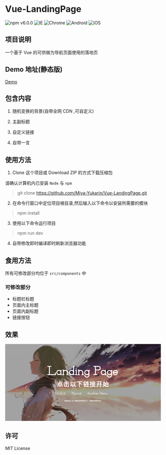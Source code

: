 # Vue-LandingPage
![npm v6.0.0](https://img.shields.io/badge/NPM-6.0.0-blue.svg) ![IE](https://img.shields.io/badge/IE-10%2B-ff69b4.svg) ![Chrome](https://img.shields.io/badge/Chrome-29%2B-brightgreen.svg) ![Android](https://img.shields.io/badge/Android-4.4%2B-brightgreen.svg) ![iOS](https://img.shields.io/badge/iOS-9.2%2B-brightgreen.svg)
## 项目说明
一个基于 Vue 的可供做为导航页面使用的落地页

## Demo 地址(静态版)
[Demo](https://Miya-Yukarin.github.io/LandingPage/)

## 包含内容

1. 随机变换的背景(自带全网 CDN ,可自定义)

2. 主副标题

3. 自定义链接

4. 自带一言

## 使用方法

1. Clone 这个项目或 Download ZIP 的方式下载压缩包

请确认计算机内已安装 `Node` 与 `npm` 

> git clone https://github.com/Miya-Yukarin/Vue-LandingPage.git

2. 在命令行窗口中定位项目根目录,然后输入以下命令以安装所需要的模块

> npm install

3. 使用以下命令运行项目

> npm run dev

4. 自带修改即时编译即时刷新浏览器功能

## 食用方法

所有可修改部分均位于 `src/components` 中

### 可修改部分
- 标题栏标题
- 页面内主标题
- 页面内副标题
- 链接按钮

## 效果
![Demo](./static/demo.png)

## 许可

MIT License
